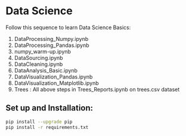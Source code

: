 # Data Science
Follow this sequence to learn Data Science Basics:
1. DataProcessing_Numpy.ipynb
2. DataProcessing_Pandas.ipynb
3. numpy_warm-up.ipynb
4. DataSourcing.ipynb
5. DataCleaning.ipynb
6. DataAnalysis_Basic.ipynb
7. DataVisualization_Pandas.ipynb
8. DataVisualization_Matplotlib.ipynb
9. Trees : All above steps in Trees_Reports.ipynb on trees.csv dataset

## Set up and Installation:
```bash
pip install --upgrade pip
pip install -r requirements.txt
```
